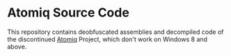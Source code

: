 # Atomiq Source Code

This repository contains deobfuscated assemblies and decompiled code of the discontinued [Atomiq](http://www.getatomiq.com/) Project, which don't work on Windows 8 and above.